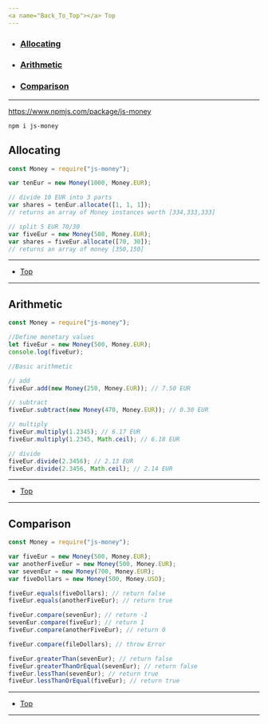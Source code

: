 ```yaml
---
<a name="Back_To_Top"></a> Top
---
```


- ### [Allocating](#Allocating)
- ### [Arithmetic](#Arithmetic)
- ### [Comparison](#Comparison)

---

https://www.npmjs.com/package/js-money

`npm i js-money`

## <a name="Allocating"></a>Allocating

```js
const Money = require("js-money");

var tenEur = new Money(1000, Money.EUR);

// divide 10 EUR into 3 parts
var shares = tenEur.allocate([1, 1, 1]);
// returns an array of Money instances worth [334,333,333]

// split 5 EUR 70/30
var fiveEur = new Money(500, Money.EUR);
var shares = fiveEur.allocate([70, 30]);
// returns an array of money [350,150]
```

---

- [Top](#Back_To_Top)

---

## <a name="Arithmetic"></a>Arithmetic

```js
const Money = require("js-money");

//Define monetary values
let fiveEur = new Money(500, Money.EUR);
console.log(fiveEur);

//Basic arithmetic

// add
fiveEur.add(new Money(250, Money.EUR)); // 7.50 EUR

// subtract
fiveEur.subtract(new Money(470, Money.EUR)); // 0.30 EUR

// multiply
fiveEur.multiply(1.2345); // 6.17 EUR
fiveEur.multiply(1.2345, Math.ceil); // 6.18 EUR

// divide
fiveEur.divide(2.3456); // 2.13 EUR
fiveEur.divide(2.3456, Math.ceil); // 2.14 EUR
```

---

- [Top](#Back_To_Top)

---

## <a name="Comparison"></a>Comparison

```js
const Money = require("js-money");

var fiveEur = new Money(500, Money.EUR);
var anotherFiveEur = new Money(500, Money.EUR);
var sevenEur = new Money(700, Money.EUR);
var fiveDollars = new Money(500, Money.USD);

fiveEur.equals(fiveDollars); // return false
fiveEur.equals(anotherFiveEur); // return true

fiveEur.compare(sevenEur); // return -1
sevenEur.compare(fiveEur); // return 1
fiveEur.compare(anotherFiveEur); // return 0

fiveEur.compare(fileDollars); // throw Error

fiveEur.greaterThan(sevenEur); // return false
fiveEur.greaterThanOrEqual(sevenEur); // return false
fiveEur.lessThan(sevenEur); // return true
fiveEur.lessThanOrEqual(fiveEur); // return true
```

---

- [Top](#Back_To_Top)

---
